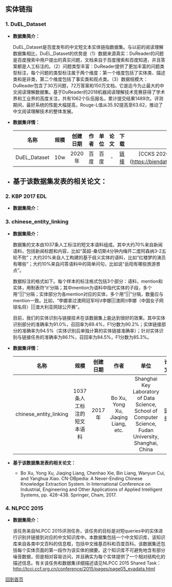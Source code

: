 ## 实体链指

### 1. DuEL_Dataset
- <strong>数据集简介：</strong>

    DuEL_Dataset是百度发布的中文短文本实体链指数据集。与以前的阅读理解数据集相比，DuEL_Dataset的优势是（1）数据来源真实：DuReader的问题是百度搜索中用户提出的真实问题，文档来自于百度搜索和百度知道，并且答案都是人工标注的。（2）问题类型丰富：DuReader提供了更加丰富的问题类型标注，每个问题的类型标注属于两个维度：第一个维度包括了实体类、描述类和是非类，第二个维度包括了事实类和观点类。（3）数据规模大：DuReader包含了30万问题，72万答案和150万文档，它是迄今为止最大的中文阅读理解数据集。基于DuReader的2018机器阅读理解技术竞赛获得了学术界和工业界的高度关注，共有1062个队伍报名，累计提交结果1489次。评测期间，最好系统的性能大幅提高，Rouge-L值从35.92提高至63.62，推动了中文阅读理解技术的整体发展。

- <strong>数据集详情：</strong>

    |  名称 | 规模 | 创建日期 | 作者 | 单位 | 论文 | 下载 | 评测 |
    | :---: | :---:| :---: | :---: | :---: | :---: | :---: | :---: |
    | DuEL_Dataset |10w | 2020年 |百度 | 百度 | -| [链接](https://biendata.com/competition/ccks_2020_el/data/)| [CCKS 2020: 面向中文短文本的实体链指任务](https://biendata.com/competition/ccks_2020_el/） |

- <strong>基于该数据集发表的相关论文：</strong>
    - 


### 2. KBP 2017 EDL
- <strong>数据集简介：</strong>

### 3. chinese_entity_linking
- <strong>数据集简介：</strong>

    数据集的文本由1037条人工标注的短文本语料组成。其中大约70%来自新闻语料，包括新闻标题和内容，比如“英超-桑切斯4分钟内梅开二度阿森纳3-2五轮不败”；大约20%来自人工构建的基于歧义实体的语料，比如“红楼梦的演员有哪些”；大约10%来自问答语料中的简单问句，比如说“岳阳有哪些旅游景点”。

    数据标注的格式如下。每个样本的标注格式包括3个部分：语料，mention和实体，用制表符‘\t’分隔；其中mention为语料中指代实体的子段，多个用“|||”分隔；实体部分为各mention对应的实体，多个用“|||”分隔，数量应与mention一致。比如，“李娜拿过澳网冠军吗\t李娜|||澳网\t李娜（中国女子网球名将）|||澳大利亚网球公开赛”。

    目前，我们的实体识别与链接技术在该数据集上能达到很好的效果。其中实体识别部分的准确率为91.0%，召回率为89.4%，F1分数为90.2%；实体链接部分的准确率为94.5%（实体识别后单独计算的实体链接准确率）；针对实体识别与链接任务的准确率为86.1%，召回率为84.5%，F1分数为85.3%。

- <strong>数据集详情：</strong>

    |  名称 | 规模 | 创建日期 | 作者 | 单位 | 论文 | 下载 | 
    | :---: | :---:| :---: | :---: | :---: | :---: | :---: | 
    | chinese_entity_linking | 1037条人工标注的短文本语料 | 2017年 | Bo Xu, Yong Xu, Jiaqing Liang, etc. | Shanghai Key Laboratory of Data Science, School of Computer Science, Fudan University, Shanghai, China | [链接](http://www.xumenger.com/download/20180820/CN-DBpedia-System.pdf) | [链接](https://github.com/clhisawolfman/chinese_entity_linking)| 

- <strong>基于该数据集发表的相关论文：</strong>
    - Bo Xu, Yong Xu, Jiaqing Liang, Chenhao Xie, Bin Liang, Wanyun Cui, and Yanghua Xiao. CN-DBpedia: A Never-Ending Chinese Knowledge Extraction System. In International Conference on Industrial, Engineering and Other Applications of Applied Intelligent Systems, pp. 428-438. Springer, Cham, 2017.


### 4. NLPCC 2015
- <strong>数据集简介：</strong>

    该任务来自NLPCC 2015评测任务，该任务的目标是对短queries中的实体进行识别并链接到对应的中文知识库中。本数据集包括一个中文知识库，该知识库来自各类中文百科的信息框，包括中文维基百科和百度百科。该数据集还包括每个实体页面的第一段作为该实体的摘要。这个知识库不可避免地含有部分噪音数据，但是相对容易访问，并且确实为每个实体提供了一个相对结构化的描述信息。有关该任务和数据集详细描述请见NLPCC 2015 Shared Task：http://tcci.ccf.org.cn/conference/2015/pages/page05_evadata.html



[回到首页](/README.md)
